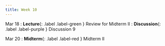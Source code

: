 ```yaml
---
title: Week 10
---
```


Mar 18
: **Lecture**{: .label .label-green } Review for Midterm II
: **Discussion**{: .label .label-purple } Discussion 9

Mar 20
: **Midterm**{: .label .label-red } Midterm II
